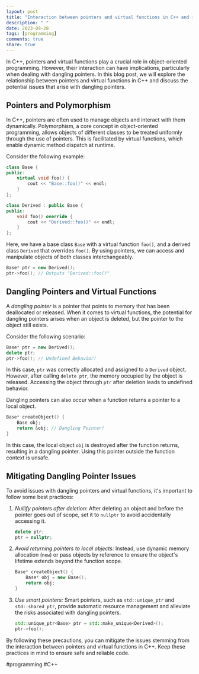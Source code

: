 ```yaml
---
layout: post
title: "Interaction between pointers and virtual functions in C++ and its implications for dangling pointers"
description: " "
date: 2023-09-28
tags: [programming]
comments: true
share: true
---
```


In C++, pointers and virtual functions play a crucial role in object-oriented programming. However, their interaction can have implications, particularly when dealing with dangling pointers. In this blog post, we will explore the relationship between pointers and virtual functions in C++ and discuss the potential issues that arise with dangling pointers.

## Pointers and Polymorphism

In C++, pointers are often used to manage objects and interact with them dynamically. Polymorphism, a core concept in object-oriented programming, allows objects of different classes to be treated uniformly through the use of pointers. This is facilitated by virtual functions, which enable dynamic method dispatch at runtime.

Consider the following example:

```cpp
class Base {
public:
    virtual void foo() {
        cout << "Base::foo()" << endl;
    }
};

class Derived : public Base {
public:
    void foo() override {
        cout << "Derived::foo()" << endl;
    }
};
```

Here, we have a base class `Base` with a virtual function `foo()`, and a derived class `Derived` that overrides `foo()`. By using pointers, we can access and manipulate objects of both classes interchangeably.

```cpp
Base* ptr = new Derived();
ptr->foo(); // Outputs "Derived::foo()"
```

## Dangling Pointers and Virtual Functions

A *dangling pointer* is a pointer that points to memory that has been deallocated or released. When it comes to virtual functions, the potential for dangling pointers arises when an object is deleted, but the pointer to the object still exists.

Consider the following scenario:

```cpp
Base* ptr = new Derived();
delete ptr;
ptr->foo(); // Undefined Behavior!
```

In this case, `ptr` was correctly allocated and assigned to a `Derived` object. However, after calling `delete ptr`, the memory occupied by the object is released. Accessing the object through `ptr` after deletion leads to undefined behavior.

Dangling pointers can also occur when a function returns a pointer to a local object.

```cpp
Base* createObject() {
    Base obj;
    return &obj; // Dangling Pointer!
}
```

In this case, the local object `obj` is destroyed after the function returns, resulting in a dangling pointer. Using this pointer outside the function context is unsafe.

## Mitigating Dangling Pointer Issues

To avoid issues with dangling pointers and virtual functions, it's important to follow some best practices:

1. *Nullify pointers after deletion:* After deleting an object and before the pointer goes out of scope, set it to `nullptr` to avoid accidentally accessing it.

    ```cpp
    delete ptr;
    ptr = nullptr;
    ```

2. *Avoid returning pointers to local objects:* Instead, use dynamic memory allocation (`new`) or pass objects by reference to ensure the object's lifetime extends beyond the function scope.

    ```cpp
    Base* createObject() {
        Base* obj = new Base();
        return obj;
    }
    ```

3. *Use smart pointers:* Smart pointers, such as `std::unique_ptr` and `std::shared_ptr`, provide automatic resource management and alleviate the risks associated with dangling pointers.

    ```cpp
    std::unique_ptr<Base> ptr = std::make_unique<Derived>();
    ptr->foo();
    ```

By following these precautions, you can mitigate the issues stemming from the interaction between pointers and virtual functions in C++. Keep these practices in mind to ensure safe and reliable code.

#programming #C++